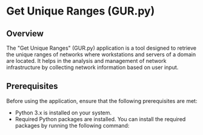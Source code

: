 # Get Unique Ranges (GUR.py)

## Overview
The "Get Unique Ranges" (GUR.py) application is a tool designed to retrieve the unique ranges of networks where workstations and servers of a domain are located. It helps in the analysis and management of network infrastructure by collecting network information based on user input.

## Prerequisites
Before using the application, ensure that the following prerequisites are met:

- Python 3.x is installed on your system.
- Required Python packages are installed. You can install the required packages by running the following command:
